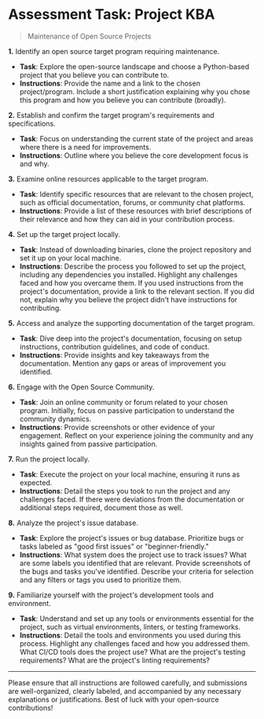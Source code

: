 # Assessment Task: Project KBA
>
> Maintenance of Open Source Projects

**1.** Identify an open source target program requiring maintenance.

- **Task**: Explore the open-source landscape and choose a Python-based project that you believe you can contribute to.
- **Instructions**: Provide the name and a link to the chosen project/program. Include a short justification explaining why you chose this program and how you believe you can contribute (broadly).

**2.** Establish and confirm the target program's requirements and specifications.

- **Task**: Focus on understanding the current state of the project and areas where there is a need for improvements.
- **Instructions**: Outline where you believe the core development focus is and why.

**3.** Examine online resources applicable to the target program.

- **Task**: Identify specific resources that are relevant to the chosen project, such as official documentation, forums, or community chat platforms.
- **Instructions**: Provide a list of these resources with brief descriptions of their relevance and how they can aid in your contribution process.

**4.** Set up the target project locally.

- **Task**: Instead of downloading binaries, clone the project repository and set it up on your local machine.
- **Instructions**: Describe the process you followed to set up the project, including any dependencies you installed. Highlight any challenges faced and how you overcame them. If you used instructions from the project's documentation, provide a link to the relevant section. If you did not, explain why you believe the project didn't have instructions for contributing.

**5.** Access and analyze the supporting documentation of the target program.

- **Task**: Dive deep into the project's documentation, focusing on setup instructions, contribution guidelines, and code of conduct.
- **Instructions**: Provide insights and key takeaways from the documentation. Mention any gaps or areas of improvement you identified.

**6.** Engage with the Open Source Community.

- **Task**: Join an online community or forum related to your chosen program. Initially, focus on passive participation to understand the community dynamics.
- **Instructions**: Provide screenshots or other evidence of your engagement. Reflect on your experience joining the community and any insights gained from passive participation.

**7.** Run the project locally.

- **Task**: Execute the project on your local machine, ensuring it runs as expected.
- **Instructions**: Detail the steps you took to run the project and any challenges faced. If there were deviations from the documentation or additional steps required, document those as well.

**8.** Analyze the project's issue database.

- **Task**: Explore the project's issues or bug database. Prioritize bugs or tasks labeled as "good first issues" or "beginner-friendly."
- **Instructions**: What system does the project use to track issues? What are some labels you identified that are relevant. Provide screenshots of the bugs and tasks you've identified. Describe your criteria for selection and any filters or tags you used to prioritize them.

**9.** Familiarize yourself with the project's development tools and environment.

- **Task**: Understand and set up any tools or environments essential for the project, such as virtual environments, linters, or testing frameworks.
- **Instructions**: Detail the tools and environments you used during this process. Highlight any challenges faced and how you addressed them. What CI/CD tools does the project use? What are the project's testing requirements? What are the project's linting requirements?

---

Please ensure that all instructions are followed carefully, and submissions are well-organized, clearly labeled, and accompanied by any necessary explanations or justifications. Best of luck with your open-source contributions!
